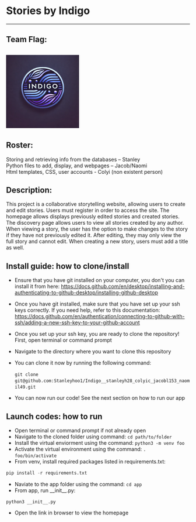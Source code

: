 # Stories by Indigo
---
## Team Flag:
<img src="https://raw.githubusercontent.com/Stanleyhoo1/Indigo__stanleyh28_colyic_jacobl153_naomil49/main/flag.jpg" width="200"></img>
---
## Roster:

Storing and retrieving info from the databases – Stanley\
Python files to add, display, and webpages – Jacob/Naomi\
Html templates, CSS, user accounts - Colyi (non existent person)

## Description: 
This project is a collaborative storytelling website, allowing users to create and edit stories. Users must register in order to access the site. The homepage allows displays previously edited stories and created stories. The discovery page allows users to view all stories created by any author. When viewing a story, the user has the option to make changes to the story if they have not previously edited it. After editing, they may only view the full story and cannot edit. When creating a new story, users must add a title as well.

## Install guide: how to clone/install
- Ensure that you have git installed on your computer, you don't you can install it from here: https://docs.github.com/en/desktop/installing-and-authenticating-to-github-desktop/installing-github-desktop
- Once you have git installed, make sure that you have set up your ssh keys correctly. If you need help, refer to this documentation: https://docs.github.com/en/authentication/connecting-to-github-with-ssh/adding-a-new-ssh-key-to-your-github-account
- Once you set up your ssh key, you are ready to clone the repository! First, open terminal or command prompt
- Navigate to the directory where you want to clone this repository
- You can clone it now by running the following command:

  ```git clone git@github.com:Stanleyhoo1/Indigo__stanleyh28_colyic_jacobl153_naomil49.git```
- You can now run our code! See the next section on how to run our app

## Launch codes: how to run
- Open terminal or command prompt if not already open
- Navigate to the cloned folder using command:
  ```cd path/to/folder```
- Install the virtual enviorment using the command:
  ```python3 -m venv foo```
- Activate the virtual environment using the command:
  ```. foo/bin/activate```
- From venv, install required packages listed in requirements.txt:
```python
pip install -r requirements.txt
```
- Naviate to the app folder using the command:
  ```cd app```
- From app, run \_\_init\_\_.py:
```
python3 __init__.py
```
- Open the link in browser to view the homepage
